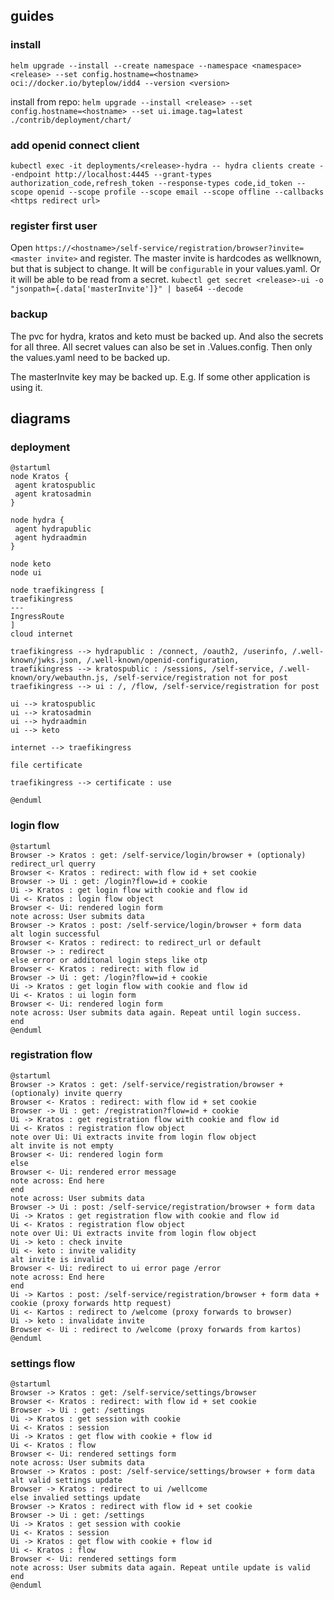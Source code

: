 ## guides
### install
`helm upgrade --install --create namespace --namespace <namespace> <release> --set config.hostname=<hostname> oci://docker.io/byteplow/idd4 --version <version>`

install from repo: `helm upgrade --install <release> --set config.hostname=<hostname> --set ui.image.tag=latest ./contrib/deployment/chart/`

### add openid connect client
`kubectl exec -it deployments/<release>-hydra -- hydra clients create --endpoint http://localhost:4445 --grant-types authorization_code,refresh_token --response-types code,id_token --scope openid --scope profile --scope email --scope offline --callbacks <https redirect url>`
### register first user
Open `https://<hostname>/self-service/registration/browser?invite=<master invite>` and register.
The master invite is hardcodes as wellknown, but that is subject to change. It will be `configurable` in your values.yaml. 
Or it will be able to be read from a secret. `kubectl get secret <release>-ui -o "jsonpath={.data['masterInvite']}" | base64 --decode`

### backup
The pvc for hydra, kratos and keto must be backed up. And also the secrets for all three. All secret values can also be set in .Values.config. Then only the values.yaml need to be backed up.

The masterInvite key may be backed up. E.g. If some other application is using it.

## diagrams
### deployment
```plantuml
@startuml
node Kratos {
 agent kratospublic
 agent kratosadmin
}

node hydra {
 agent hydrapublic
 agent hydraadmin
}

node keto
node ui

node traefikingress [
traefikingress
---
IngressRoute
]
cloud internet

traefikingress --> hydrapublic : /connect, /oauth2, /userinfo, /.well-known/jwks.json, /.well-known/openid-configuration,
traefikingress --> kratospublic : /sessions, /self-service, /.well-known/ory/webauthn.js, /self-service/registration not for post
traefikingress --> ui : /, /flow, /self-service/registration for post

ui --> kratospublic
ui --> kratosadmin
ui --> hydraadmin
ui --> keto

internet --> traefikingress

file certificate

traefikingress --> certificate : use

@enduml
```

### login flow
```plantuml
@startuml
Browser -> Kratos : get: /self-service/login/browser + (optionaly) redirect_url querry
Browser <- Kratos : redirect: with flow id + set cookie
Browser -> Ui : get: /login?flow=id + cookie
Ui -> Kratos : get login flow with cookie and flow id
Ui <- Kratos : login flow object
Browser <- Ui: rendered login form
note across: User submits data
Browser -> Kratos : post: /self-service/login/browser + form data
alt login successful
Browser <- Kratos : redirect: to redirect_url or default
Browser -> : redirect
else error or additonal login steps like otp
Browser <- Kratos : redirect: with flow id
Browser -> Ui : get: /login?flow=id + cookie
Ui -> Kratos : get login flow with cookie and flow id
Ui <- Kratos : ui login form
Browser <- Ui: rendered login form
note across: User submits data again. Repeat until login success.
end
@enduml
```

### registration flow
```plantuml
@startuml
Browser -> Kratos : get: /self-service/registration/browser + (optionaly) invite querry
Browser <- Kratos : redirect: with flow id + set cookie
Browser -> Ui : get: /registration?flow=id + cookie
Ui -> Kratos : get registration flow with cookie and flow id
Ui <- Kratos : registration flow object
note over Ui: Ui extracts invite from login flow object
alt invite is not empty
Browser <- Ui: rendered login form
else
Browser <- Ui: rendered error message
note across: End here
end
note across: User submits data
Browser -> Ui : post: /self-service/registration/browser + form data
Ui -> Kratos : get registration flow with cookie and flow id
Ui <- Kratos : registration flow object
note over Ui: Ui extracts invite from login flow object
Ui -> keto : check invite
Ui <- keto : invite validity
alt invite is invalid
Browser <- Ui: redirect to ui error page /error
note across: End here
end
Ui -> Kartos : post: /self-service/registration/browser + form data + cookie (proxy forwards http request)
Ui <- Kartos : redirect to /welcome (proxy forwards to browser)
Ui -> keto : invalidate invite
Browser <- Ui : redirect to /welcome (proxy forwards from kartos)
@enduml
```

### settings flow
```plantuml
@startuml
Browser -> Kratos : get: /self-service/settings/browser
Browser <- Kratos : redirect: with flow id + set cookie
Browser -> Ui : get: /settings
Ui -> Kratos : get session with cookie 
Ui <- Kratos : session
Ui -> Kratos : get flow with cookie + flow id
Ui <- Kratos : flow
Browser <- Ui: rendered settings form
note across: User submits data
Browser -> Kratos : post: /self-service/settings/browser + form data
alt valid settings update
Browser -> Kratos : redirect to ui /wellcome
else invalied settings update
Browser -> Kratos : redirect with flow id + set cookie
Browser -> Ui : get: /settings
Ui -> Kratos : get session with cookie 
Ui <- Kratos : session
Ui -> Kratos : get flow with cookie + flow id
Ui <- Kratos : flow
Browser <- Ui: rendered settings form
note across: User submits data again. Repeat untile update is valid
end
@enduml
```